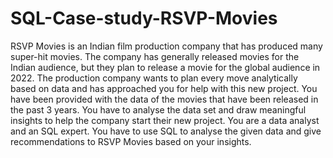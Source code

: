 # SQL-Case-study-RSVP-Movies
RSVP Movies is an Indian film production company that has produced many super-hit movies. The company has generally released movies for the Indian audience,
but they plan to release a movie for the global audience in 2022.
The production company wants to plan every move analytically based on data and has approached you for help with this new project. You have been provided with the data of the movies that have been released in the past 3 years. You have to analyse the data set and draw meaningful insights to help the company start their new project.
You are a data analyst and an SQL expert. You have to use SQL to analyse the given data and give recommendations to RSVP Movies based on your insights. 

